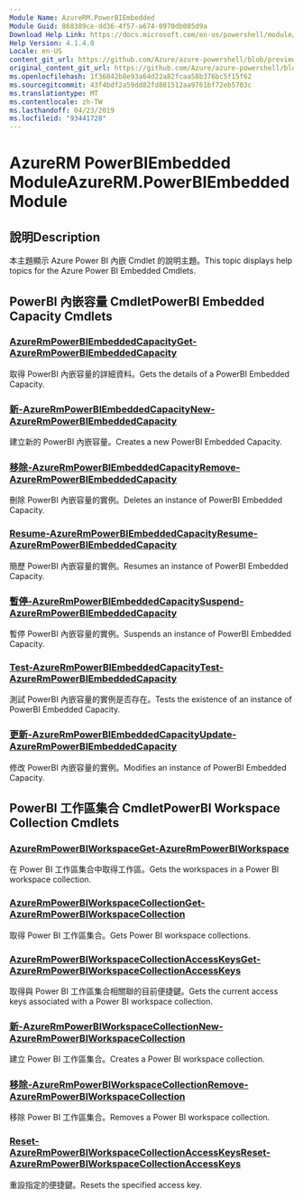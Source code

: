 ```yaml
---
Module Name: AzureRM.PowerBIEmbedded
Module Guid: 868389ce-dd36-4f57-a674-0970db085d9a
Download Help Link: https://docs.microsoft.com/en-us/powershell/module/azurerm.powerbiembedded
Help Version: 4.1.4.0
Locale: en-US
content_git_url: https://github.com/Azure/azure-powershell/blob/preview/src/ResourceManager/PowerBIEmbedded/Commands.Management.PowerBIEmbedded/help/AzureRM.PowerBIEmbedded.md
original_content_git_url: https://github.com/Azure/azure-powershell/blob/preview/src/ResourceManager/PowerBIEmbedded/Commands.Management.PowerBIEmbedded/help/AzureRM.PowerBIEmbedded.md
ms.openlocfilehash: 1f36842b8e93a64d22a82fcaa58b376bc5f15f62
ms.sourcegitcommit: 43f4bdf2a59dd82fd881512aa9761bf72eb5703c
ms.translationtype: MT
ms.contentlocale: zh-TW
ms.lasthandoff: 04/23/2019
ms.locfileid: "93441728"
---
```

# <span data-ttu-id="d4787-101">AzureRM PowerBIEmbedded Module</span><span class="sxs-lookup"><span data-stu-id="d4787-101">AzureRM.PowerBIEmbedded Module</span></span>
## <span data-ttu-id="d4787-102">說明</span><span class="sxs-lookup"><span data-stu-id="d4787-102">Description</span></span>
<span data-ttu-id="d4787-103">本主題顯示 Azure Power BI 內嵌 Cmdlet 的說明主題。</span><span class="sxs-lookup"><span data-stu-id="d4787-103">This topic displays help topics for the Azure Power BI Embedded Cmdlets.</span></span>

## <span data-ttu-id="d4787-104">PowerBI 內嵌容量 Cmdlet</span><span class="sxs-lookup"><span data-stu-id="d4787-104">PowerBI Embedded Capacity Cmdlets</span></span>
### [<span data-ttu-id="d4787-105">AzureRmPowerBIEmbeddedCapacity</span><span class="sxs-lookup"><span data-stu-id="d4787-105">Get-AzureRmPowerBIEmbeddedCapacity</span></span>](Get-AzureRmPowerBIEmbeddedCapacity.md)
<span data-ttu-id="d4787-106">取得 PowerBI 內嵌容量的詳細資料。</span><span class="sxs-lookup"><span data-stu-id="d4787-106">Gets the details of a PowerBI Embedded Capacity.</span></span>

### [<span data-ttu-id="d4787-107">新-AzureRmPowerBIEmbeddedCapacity</span><span class="sxs-lookup"><span data-stu-id="d4787-107">New-AzureRmPowerBIEmbeddedCapacity</span></span>](New-AzureRmPowerBIEmbeddedCapacity.md)
<span data-ttu-id="d4787-108">建立新的 PowerBI 內嵌容量。</span><span class="sxs-lookup"><span data-stu-id="d4787-108">Creates a new PowerBI Embedded Capacity.</span></span>

### [<span data-ttu-id="d4787-109">移除-AzureRmPowerBIEmbeddedCapacity</span><span class="sxs-lookup"><span data-stu-id="d4787-109">Remove-AzureRmPowerBIEmbeddedCapacity</span></span>](Remove-AzureRmPowerBIEmbeddedCapacity.md)
<span data-ttu-id="d4787-110">刪除 PowerBI 內嵌容量的實例。</span><span class="sxs-lookup"><span data-stu-id="d4787-110">Deletes an instance of PowerBI Embedded Capacity.</span></span>

### [<span data-ttu-id="d4787-111">Resume-AzureRmPowerBIEmbeddedCapacity</span><span class="sxs-lookup"><span data-stu-id="d4787-111">Resume-AzureRmPowerBIEmbeddedCapacity</span></span>](Resume-AzureRmPowerBIEmbeddedCapacity.md)
<span data-ttu-id="d4787-112">簡歷 PowerBI 內嵌容量的實例。</span><span class="sxs-lookup"><span data-stu-id="d4787-112">Resumes an instance of PowerBI Embedded Capacity.</span></span>

### [<span data-ttu-id="d4787-113">暫停-AzureRmPowerBIEmbeddedCapacity</span><span class="sxs-lookup"><span data-stu-id="d4787-113">Suspend-AzureRmPowerBIEmbeddedCapacity</span></span>](Suspend-AzureRmPowerBIEmbeddedCapacity.md)
<span data-ttu-id="d4787-114">暫停 PowerBI 內嵌容量的實例。</span><span class="sxs-lookup"><span data-stu-id="d4787-114">Suspends an instance of PowerBI Embedded Capacity.</span></span>

### [<span data-ttu-id="d4787-115">Test-AzureRmPowerBIEmbeddedCapacity</span><span class="sxs-lookup"><span data-stu-id="d4787-115">Test-AzureRmPowerBIEmbeddedCapacity</span></span>](Test-AzureRmPowerBIEmbeddedCapacity.md)
<span data-ttu-id="d4787-116">測試 PowerBI 內嵌容量的實例是否存在。</span><span class="sxs-lookup"><span data-stu-id="d4787-116">Tests the existence of an instance of PowerBI Embedded Capacity.</span></span>

### [<span data-ttu-id="d4787-117">更新-AzureRmPowerBIEmbeddedCapacity</span><span class="sxs-lookup"><span data-stu-id="d4787-117">Update-AzureRmPowerBIEmbeddedCapacity</span></span>](Update-AzureRmPowerBIEmbeddedCapacity.md)
<span data-ttu-id="d4787-118">修改 PowerBI 內嵌容量的實例。</span><span class="sxs-lookup"><span data-stu-id="d4787-118">Modifies an instance of PowerBI Embedded Capacity.</span></span>


## <span data-ttu-id="d4787-119">PowerBI 工作區集合 Cmdlet</span><span class="sxs-lookup"><span data-stu-id="d4787-119">PowerBI Workspace Collection Cmdlets</span></span>
### [<span data-ttu-id="d4787-120">AzureRmPowerBIWorkspace</span><span class="sxs-lookup"><span data-stu-id="d4787-120">Get-AzureRmPowerBIWorkspace</span></span>](Get-AzureRmPowerBIWorkspace.md)
<span data-ttu-id="d4787-121">在 Power BI 工作區集合中取得工作區。</span><span class="sxs-lookup"><span data-stu-id="d4787-121">Gets the workspaces in a Power BI workspace collection.</span></span>

### [<span data-ttu-id="d4787-122">AzureRmPowerBIWorkspaceCollection</span><span class="sxs-lookup"><span data-stu-id="d4787-122">Get-AzureRmPowerBIWorkspaceCollection</span></span>](Get-AzureRmPowerBIWorkspaceCollection.md)
<span data-ttu-id="d4787-123">取得 Power BI 工作區集合。</span><span class="sxs-lookup"><span data-stu-id="d4787-123">Gets Power BI workspace collections.</span></span>

### [<span data-ttu-id="d4787-124">AzureRmPowerBIWorkspaceCollectionAccessKeys</span><span class="sxs-lookup"><span data-stu-id="d4787-124">Get-AzureRmPowerBIWorkspaceCollectionAccessKeys</span></span>](Get-AzureRmPowerBIWorkspaceCollectionAccessKeys.md)
<span data-ttu-id="d4787-125">取得與 Power BI 工作區集合相關聯的目前便捷鍵。</span><span class="sxs-lookup"><span data-stu-id="d4787-125">Gets the current access keys associated with a Power BI workspace collection.</span></span>

### [<span data-ttu-id="d4787-126">新-AzureRmPowerBIWorkspaceCollection</span><span class="sxs-lookup"><span data-stu-id="d4787-126">New-AzureRmPowerBIWorkspaceCollection</span></span>](New-AzureRmPowerBIWorkspaceCollection.md)
<span data-ttu-id="d4787-127">建立 Power BI 工作區集合。</span><span class="sxs-lookup"><span data-stu-id="d4787-127">Creates a Power BI workspace collection.</span></span>

### [<span data-ttu-id="d4787-128">移除-AzureRmPowerBIWorkspaceCollection</span><span class="sxs-lookup"><span data-stu-id="d4787-128">Remove-AzureRmPowerBIWorkspaceCollection</span></span>](Remove-AzureRmPowerBIWorkspaceCollection.md)
<span data-ttu-id="d4787-129">移除 Power BI 工作區集合。</span><span class="sxs-lookup"><span data-stu-id="d4787-129">Removes a Power BI workspace collection.</span></span>

### [<span data-ttu-id="d4787-130">Reset-AzureRmPowerBIWorkspaceCollectionAccessKeys</span><span class="sxs-lookup"><span data-stu-id="d4787-130">Reset-AzureRmPowerBIWorkspaceCollectionAccessKeys</span></span>](Reset-AzureRmPowerBIWorkspaceCollectionAccessKeys.md)
<span data-ttu-id="d4787-131">重設指定的便捷鍵。</span><span class="sxs-lookup"><span data-stu-id="d4787-131">Resets the specified access key.</span></span>

